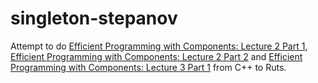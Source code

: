 # singleton-stepanov

Attempt to do [Efficient Programming with Components: Lecture 2 Part 1](https://www.youtube.com/watch?v=FUMPsmKnKv8), [Efficient Programming with Components: Lecture 2 Part 2](https://www.youtube.com/watch?v=B5yiLvaxPS4) and [Efficient Programming with Components: Lecture 3 Part 1](https://www.youtube.com/watch?v=sp_IBYVqMeQ) from C++ to Ruts.
